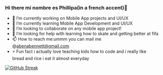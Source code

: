### Hi there mi nombre es Phillipa(in a french accent)👋



- 🔭 I’m currently working on Mobile App projects and UI/UX
- 🌱 I’m currently learning Mobile App Development and UI/UX
- 👯 I’m looking to collaborate on any mobile app project!
- 🤔 I’m looking for help with learning how to skate and getting better at fifa
- 📫 How to reach me:ummm you can mail me @abenabennett@gmail.com
- ⚡ Fun fact i actually love teaching kids how to code and i really like bread and rice i eat it almost everyday


[![GitHub Streak](http://github-readme-streak-stats.herokuapp.com?user=abena07&theme=shades-of-purple&hide_border=true)](https://git.io/streak-stats)
